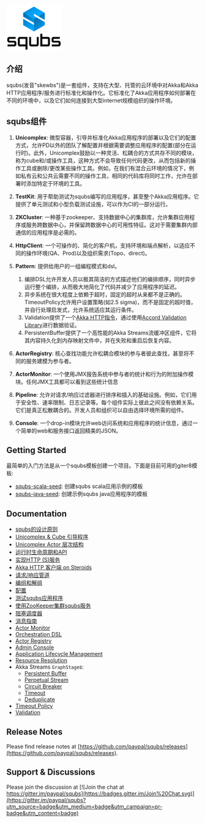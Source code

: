 ![image](img/squbs-logo-transparent.png)

## 介绍

squbs(发音"skewbs")是一套组件，支持在大型、托管的云环境中对Akka和Akka HTTP应用程序/服务进行标准化和操作化。它标准化了Akka应用程序如何部署在不同的环境中，以及它们如何连接到大型internet规模组织的操作环境。

## squbs组件

1. **Unicomplex**: 微型容器，引导并标准化Akka应用程序的部署以及它们的配置方式，允许PD以外的团队了解配置并根据需要调整应用程序的配置(部分在运行时)。此外，Unicomplex鼓励以一种灵活、松耦合的方式共存不同的模块，称为cube和/或操作工具，这种方式不会导致任何代码更改，从而包括新的操作工具或删除/更改某些操作工具。例如，在我们有混合云环境的情况下，例如私有云和公共云需要不同的操作工具，相同的代码库将同时工作，允许在部署时添加特定于环境的工具。

2. **TestKit**: 用于帮助测试为squbs编写的应用程序，甚至整个Akka应用程序。它提供了单元测试和小型负载测试设施，可以作为CI的一部分运行。

3. **ZKCluster**: 一种基于zookeeper、支持数据中心的集群库，允许集群应用程序或服务跨数据中心，并保留跨数据中心的可用性特征。这对于需要集群内部通信的应用程序是必需的。

4. **HttpClient**: 一个可操作的、简化的客户机，支持环境和端点解析，以适应不同的操作环境(QA、Prod)以及组织需求(Topo、direct)。

5. **Pattern**: 提供给用户的一组编程模式和dsl。
   1. 编排DSL允许开发人员以极其简洁的方式描述他们的编排顺序，同时异步运行整个编排，从而极大地简化了代码并减少了应用程序的延迟。
   2. 异步系统在很大程度上依赖于超时，固定的超时从来都不是正确的。TimeoutPolicy允许用户设置策略(如2.5 sigma)，而不是固定的超时值，并自行处理启发式，允许系统适应其运行条件。
   3. Validation提供了一个[Akka HTTP指令](http://doc.akka.io/docs/akka-http/current/scala/http/routing-dsl/directives/index.html)，通过使用[Accord Validation Library](http://wix.github.io/accord/)进行数据验证。
   4. PersistentBuffer提供了一个高性能的Akka Streams流缓冲区组件，它将其内容持久化到内存映射文件中，并在失败和重启后恢复内容。

6. **ActorRegistry**: 核心查找功能允许松耦合模块的参与者彼此查找，甚至将不同的服务建模为参与者。

7. **ActorMonitor**: 一个使用JMX报告系统中参与者的统计和行为的附加操作模块。任何JMX工具都可以看到这些统计信息

8. **Pipeline**: 允许对请求/响应过滤器进行排序和插入的基础设施。例如，它们用于安全性、速率限制、日志记录等。每个组件实际上彼此之间没有依赖关系。它们是真正松散耦合的。开发人员和组织可以自由选择环境所需的组件。

9. **Console**: 一个drop-in模块允许web访问系统和应用程序的统计信息，通过一个简单的web和服务接口返回精美的JSON。

## Getting Started

最简单的入门方法是从一个squbs模板创建一个项目。下面是目前可用的giter8模板:

* [squbs-scala-seed](https://github.com/paypal/squbs-scala-seed.g8): 创建squbs scala应用示例的模板
* [squbs-java-seed](https://github.com/paypal/squbs-java-seed.g8): 创建示例squbs java应用程序的模板

## Documentation

* [squbs的设计原则](principles_of_the_squbs_design.md)
* [Unicomplex & Cube 引导程序](bootstrap.md)
* [Unicomplex Actor 层次结构](actor-hierarchy.md)
* [运行时生命周期和API](lifecycle.md)
* [实现HTTP (S)服务](http-services.md)
* [Akka HTTP 客户端 on Steroids](httpclient.md)
* [请求/响应管道](pipeline.md)
* [编组和解组](marshalling.md)
* [配置](configuration.md)
* [测试squbs应用程序](testing.md)
* [使用ZooKeeper集群squbs服务](zkcluster.md)
* [阻塞调度器](blocking-dispatcher.md)
* [消息指南](messages.md)
* [Actor Monitor](monitor.md)
* [Orchestration DSL](orchestration_dsl.md)
* [Actor Registry](registry.md)
* [Admin Console](console.md)
* [Application Lifecycle Management](packaging.md)
* [Resource Resolution](resolver.md)
* Akka Streams `GraphStage`s:
    * [Persistent Buffer](persistent-buffer.md)
    * [Perpetual Stream](streams-lifecycle.md)
    * [Circuit Breaker](circuitbreaker.md)
    * [Timeout](flow-timeout.md)
    * [Deduplicate](deduplicate.md)
* [Timeout Policy](timeoutpolicy.md)
* [Validation](validation.md)

## Release Notes

Please find release notes at [https://github.com/paypal/squbs/releases](https://github.com/paypal/squbs/releases).

## Support & Discussions

Please join the discussion at  [![Join the chat at https://gitter.im/paypal/squbs](https://badges.gitter.im/Join%20Chat.svg)](https://gitter.im/paypal/squbs?utm_source=badge&utm_medium=badge&utm_campaign=pr-badge&utm_content=badge)